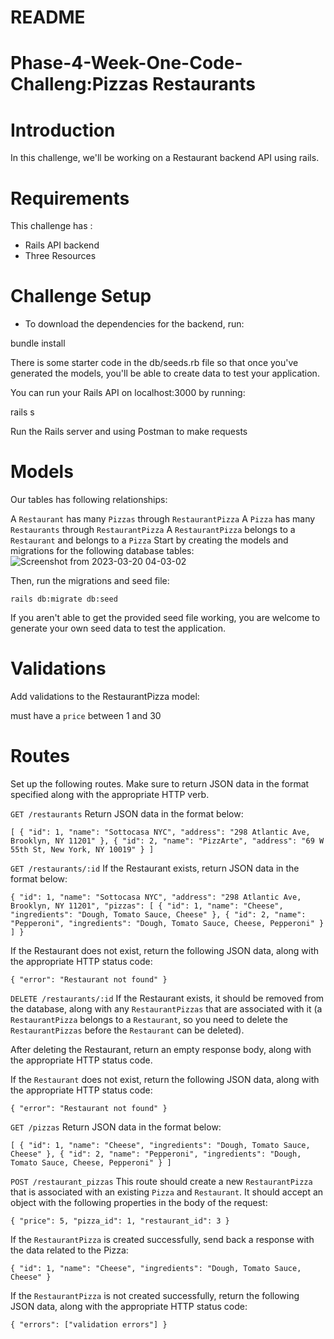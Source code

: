 # README

# Phase-4-Week-One-Code-Challeng:Pizzas Restaurants

# Introduction

In this challenge, we'll be working on a Restaurant backend API using rails.

# Requirements 

This challenge has :
  * Rails API backend
  * Three Resources

# Challenge Setup

* To download the dependencies for the backend, run:

bundle install

There is some starter code in the db/seeds.rb file so that once you've generated the models, you'll be able to create data to test your application.

You can run your Rails API on localhost:3000 by running:

rails s


Run the Rails server and using Postman to make requests

# Models
Our tables has following relationships:

A `Restaurant` has many `Pizzas` through `RestaurantPizza`
A `Pizza` has many `Restaurants` through `RestaurantPizza`
A `RestaurantPizza` belongs to a `Restaurant` and belongs to a `Pizza`
Start by creating the models and migrations for the following database tables:
![Screenshot from 2023-03-20 04-03-02](https://user-images.githubusercontent.com/117839936/226223100-4359f4ed-e536-449d-b943-1ca322761d11.png)



Then, run the migrations and seed file:

`rails db:migrate db:seed`

If you aren't able to get the provided seed file working, you are welcome to generate your own seed data to test the application.

# Validations
Add validations to the RestaurantPizza model:

must have a `price` between 1 and 30


# Routes
Set up the following routes. Make sure to return JSON data in the format specified along with the appropriate HTTP verb.

`GET /restaurants`
Return JSON data in the format below:

`[
  {
    "id": 1,
    "name": "Sottocasa NYC",
    "address": "298 Atlantic Ave, Brooklyn, NY 11201"
  },
  {
    "id": 2,
    "name": "PizzArte",
    "address": "69 W 55th St, New York, NY 10019"
  }
]`

`GET /restaurants/:id`
If the Restaurant exists, return JSON data in the format below:

`{
  "id": 1,
  "name": "Sottocasa NYC",
  "address": "298 Atlantic Ave, Brooklyn, NY 11201",
  "pizzas": [
    {
      "id": 1,
      "name": "Cheese",
      "ingredients": "Dough, Tomato Sauce, Cheese"
    },
    {
      "id": 2,
      "name": "Pepperoni",
      "ingredients": "Dough, Tomato Sauce, Cheese, Pepperoni"
    }
  ]
}`

If the Restaurant does not exist, return the following JSON data, along with the appropriate HTTP status code:

`{
  "error": "Restaurant not found"
}`

`DELETE /restaurants/:id`
If the Restaurant exists, it should be removed from the database, along with any `RestaurantPizzas` that are associated with it (a `RestaurantPizza` belongs to a `Restaurant`, so you need to delete the `RestaurantPizzas` before the `Restaurant` can be deleted).

After deleting the Restaurant, return an empty response body, along with the appropriate HTTP status code.

If the `Restaurant` does not exist, return the following JSON data, along with the appropriate HTTP status code:

`{
  "error": "Restaurant not found"
}`

`GET /pizzas`
Return JSON data in the format below:

`[
  {
    "id": 1,
    "name": "Cheese",
    "ingredients": "Dough, Tomato Sauce, Cheese"
  },
  {
    "id": 2,
    "name": "Pepperoni",
    "ingredients": "Dough, Tomato Sauce, Cheese, Pepperoni"
  }
]`

`POST /restaurant_pizzas`
This route should create a new `RestaurantPizza` that is associated with an existing `Pizza` and `Restaurant`. It should accept an object with the following properties in the body of the request:

`{
  "price": 5,
  "pizza_id": 1,
  "restaurant_id": 3
}`

If the `RestaurantPizza` is created successfully, send back a response with the data related to the Pizza:

`{
  "id": 1,
  "name": "Cheese",
  "ingredients": "Dough, Tomato Sauce, Cheese"
}`

If the `RestaurantPizza` is not created successfully, return the following JSON data, along with the appropriate HTTP status code:

`{
  "errors": ["validation errors"]
}`

